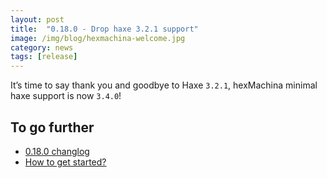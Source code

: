 ```yaml
---
layout: post
title:  "0.18.0 - Drop haxe 3.2.1 support"
image: /img/blog/hexmachina-welcome.jpg
category: news
tags: [release]
---
```

It’s time to say thank you and goodbye to Haxe `3.2.1`, hexMachina minimal haxe support is now `3.4.0`!

## To go further
* [0.18.0 changlog](https://github.com/DoclerLabs/hexMachina/releases/tag/0.18.0)
* [How to get started?](http://hexmachina.org/docs/getstarted/)

